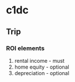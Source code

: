 # c1dc

## Trip

### ROI elements
  1. rental income - must
  2. home equity - optional
  3. depreciation - optional
